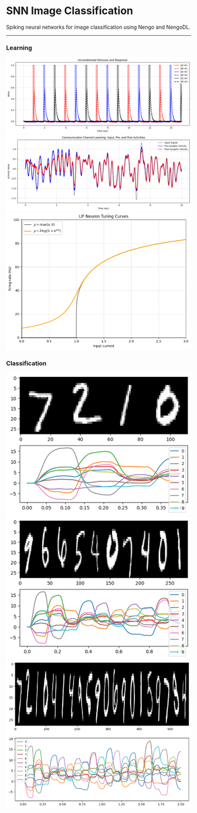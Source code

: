 # SNN Image Classification

Spiking neural networks for image classification using Nengo and NengoDL.

---

### Learning

<img src="/outputs_learning/uncon.jpeg" alt="Alt text">

<img src="/outputs_learning/communication.jpeg" alt="Alt text">

<img src="/outputs_learning/tun_cur.jpeg" alt="Alt text">


### Classification

<img src="/outputs_snn_model_v2/output3.jpeg" alt="Alt text" >

<img src="/outputs_snn_model_v2/output.jpeg" alt="Alt text">

<img src="/outputs_snn_model_v2/output2.jpeg" alt="Alt text">

